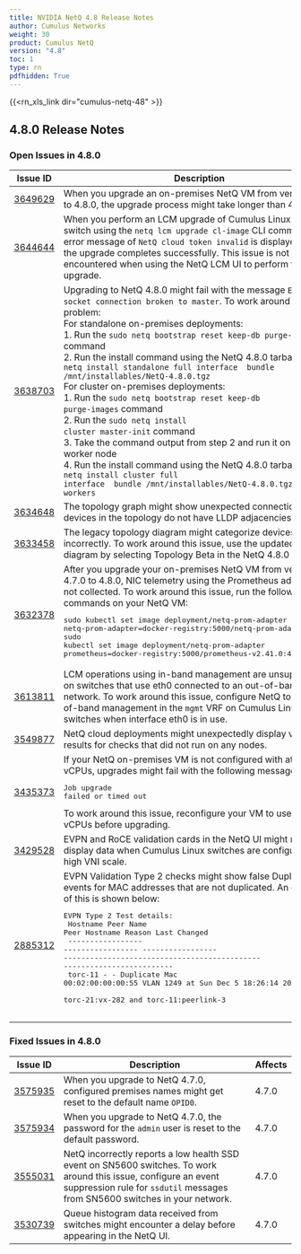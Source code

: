 ```yaml
---
title: NVIDIA NetQ 4.8 Release Notes
author: Cumulus Networks
weight: 30
product: Cumulus NetQ
version: "4.8"
toc: 1
type: rn
pdfhidden: True
---
```

{{<rn_xls_link dir="cumulus-netq-48" >}}
## 4.8.0 Release Notes
### Open Issues in 4.8.0

|  Issue ID 	|   Description	|   Affects	|   Fixed |
|---	        |---	        |---	    |---	                |
| <a name="3649629"></a> [3649629](#3649629) <a name="3649629"></a> <br /> | When you upgrade an on-premises NetQ VM from version 4.7.0 to 4.8.0, the upgrade process might take longer than 4 hours. | 4.8.0 | |
| <a name="3644644"></a> [3644644](#3644644) <a name="3644644"></a> <br /> | When you perform an LCM upgrade of Cumulus Linux on a switch using the <code>netq lcm upgrade cl-image</code> CLI command, an error message of <code>NetQ cloud token invalid</code> is displayed though the upgrade completes successfully. This issue is not encountered when using the NetQ LCM UI to perform the upgrade. | 4.8.0 | |
| <a name="3638703"></a> [3638703](#3638703) <a name="3638703"></a> <br /> | Upgrading to NetQ 4.8.0 might fail with the message <code>Error: web socket connection broken to master</code>. To work around this problem:<br>For standalone on-premises deployments:<br>1. Run the <code>sudo netq bootstrap reset keep-db purge-images</code> command <br>2. Run the install command using the NetQ 4.8.0 tarball: <code>sudo netq install standalone full interface <interface-name> bundle /mnt/installables/NetQ-4.8.0.tgz</code> <br>For cluster on-premises deployments: <br>1. Run the <code>sudo netq bootstrap reset keep-db purge-images</code> command <br>2. Run the <code>sudo netq install cluster master-init</code> command <br>3. Take the command output from step 2 and run it on each worker node <br>4. Run the install command using the NetQ 4.8.0 tarball: <code>sudo netq install cluster full interface <interface-name> bundle /mnt/installables/NetQ-4.8.0.tgz workers <worker-1-ip> <worker-2-ip></code> | 4.8.0 | |
| <a name="3634648"></a> [3634648](#3634648) <a name="3634648"></a> <br /> | The topology graph might show unexpected connections when devices in the topology do not have LLDP adjacencies. | 4.8.0 | |
| <a name="3633458"></a> [3633458](#3633458) <a name="3633458"></a> <br /> | The legacy topology diagram might categorize devices into tiers incorrectly. To work around this issue, use the updated topology diagram by selecting Topology Beta in the NetQ 4.8.0 UI. | 4.7.0-4.8.0 | |
| <a name="3632378"></a> [3632378](#3632378) <a name="3632378"></a> <br /> | After you upgrade your on-premises NetQ VM from version 4.7.0 to 4.8.0, NIC telemetry using the Prometheus adapter is not collected. To work around this issue, run the following commands on your NetQ VM:<pre>sudo kubectl set image deployment/netq-prom-adapter netq-prom-adapter=docker-registry:5000/netq-prom-adapter:4.8.0<br>sudo kubectl set image deployment/netq-prom-adapter prometheus=docker-registry:5000/prometheus-v2.41.0:4.8.0</pre> | 4.8.0 | |
| <a name="3613811"></a> [3613811](#3613811) <a name="3613811"></a> <br /> | LCM operations using in-band management are unsupported on switches that use eth0 connected to an out-of-band network. To work around this issue, configure NetQ to use out-of-band management in the <code>mgmt</code> VRF on Cumulus Linux switches when interface eth0 is in use. | 4.8.0 | |
| <a name="3549877"></a> [3549877](#3549877) <a name="3549877"></a> <br /> | NetQ cloud deployments might unexpectedly display validation results for checks that did not run on any nodes. | 4.6.0-4.8.0 | |
| <a name="3435373"></a> [3435373](#3435373) <a name="3435373"></a> <br /> | If your NetQ on-premises VM is not configured with at least 16 vCPUs, upgrades might fail with the following message: <pre>Job upgrade failed or timed out<br /></pre>To work around this issue, reconfigure your VM to use 16 vCPUs before upgrading. | 4.5.0-4.8.0 | |
| <a name="3429528"></a> [3429528](#3429528) <a name="3429528"></a> <br /> | EVPN and RoCE validation cards in the NetQ UI might not display data when Cumulus Linux switches are configured with high VNI scale. | 4.6.0-4.8.0 | |
| <a name="2885312"></a> [2885312](#2885312) <a name="2885312"></a> <br /> | EVPN Validation Type 2 checks might show false Duplicate MAC events for MAC addresses that are not duplicated. An example of this is shown below:<br />  <pre>EVPN Type 2 Test details:<br />  Hostname          Peer Name         Peer Hostname     Reason                                        Last Changed<br />  ----------------- ----------------- ----------------- --------------------------------------------- -------------------------<br />  torc-11           -                 -                 Duplicate Mac 00:02:00:00:00:55 VLAN 1249 at  Sun Dec  5 18:26:14 2021<br />                                                        torc-21:vx-282 and torc-11:peerlink-3<br />  </pre> | 4.1.0-4.8.0 | |

### Fixed Issues in 4.8.0
|  Issue ID 	|   Description	|   Affects	|
|---	        |---	        |---	    |
| <a name="3575935"></a> [3575935](#3575935) <a name="3575935"></a> <br /> | When you upgrade to NetQ 4.7.0, configured premises names might get reset to the default name <code>OPID0</code>. | 4.7.0 | |
| <a name="3575934"></a> [3575934](#3575934) <a name="3575934"></a> <br /> | When you upgrade to NetQ 4.7.0, the password for the <code>admin</code> user is reset to the default password. | 4.7.0 | |
| <a name="3555031"></a> [3555031](#3555031) <a name="3555031"></a> <br /> | NetQ incorrectly reports a low health SSD event on SN5600 switches. To work around this issue, configure an event suppression rule for <code>ssdutil</code> messages from SN5600 switches in your network. | 4.7.0 | |
| <a name="3530739"></a> [3530739](#3530739) <a name="3530739"></a> <br /> | Queue histogram data received from switches might encounter a delay before appearing in the NetQ UI. | 4.7.0 | |

